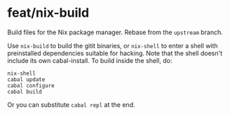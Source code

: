 feat/nix-build
==============

Build files for the Nix package manager.
Rebase from the `upstream` branch.

Use `nix-build` to build the gitit binaries, or `nix-shell`
to enter a shell with preinstalled dependencies suitable for hacking.
Note that the shell doesn't include its own cabal-install.
To build inside the shell, do:

    nix-shell
    cabal update
    cabal configure
    cabal build

Or you can substitute `cabal repl` at the end.
